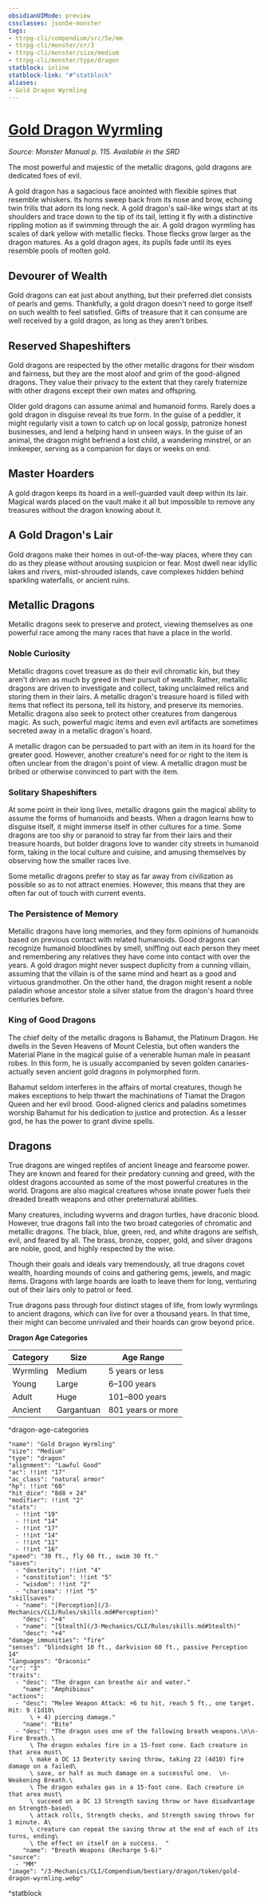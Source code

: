 ```yaml
---
obsidianUIMode: preview
cssclasses: json5e-monster
tags:
- ttrpg-cli/compendium/src/5e/mm
- ttrpg-cli/monster/cr/3
- ttrpg-cli/monster/size/medium
- ttrpg-cli/monster/type/dragon
statblock: inline
statblock-link: "#^statblock"
aliases:
- Gold Dragon Wyrmling
---
```

# [Gold Dragon Wyrmling](3-Mechanics\CLI\Compendium\bestiary\dragon/gold-dragon-wyrmling.md)
*Source: Monster Manual p. 115. Available in the <span title='Systems Reference Document (5.1)'>SRD</span>*  

The most powerful and majestic of the metallic dragons, gold dragons are dedicated foes of evil.

A gold dragon has a sagacious face anointed with flexible spines that resemble whiskers. Its horns sweep back from its nose and brow, echoing twin frills that adorn its long neck. A gold dragon's sail-like wings start at its shoulders and trace down to the tip of its tail, letting it fly with a distinctive rippling motion as if swimming through the air. A gold dragon wyrmling has scales of dark yellow with metallic flecks. Those flecks grow larger as the dragon matures. As a gold dragon ages, its pupils fade until its eyes resemble pools of molten gold.

## Devourer of Wealth

Gold dragons can eat just about anything, but their preferred diet consists of pearls and gems. Thankfully, a gold dragon doesn't need to gorge itself on such wealth to feel satisfied. Gifts of treasure that it can consume are well received by a gold dragon, as long as they aren't bribes.

## Reserved Shapeshifters

Gold dragons are respected by the other metallic dragons for their wisdom and fairness, but they are the most aloof and grim of the good-aligned dragons. They value their privacy to the extent that they rarely fraternize with other dragons except their own mates and offspring.

Older gold dragons can assume animal and humanoid forms. Rarely does a gold dragon in disguise reveal its true form. In the guise of a peddler, it might regularly visit a town to catch up on local gossip, patronize honest businesses, and lend a helping hand in unseen ways. In the guise of an animal, the dragon might befriend a lost child, a wandering minstrel, or an innkeeper, serving as a companion for days or weeks on end.

## Master Hoarders

A gold dragon keeps its hoard in a well-guarded vault deep within its lair. Magical wards placed on the vault make it all but impossible to remove any treasures without the dragon knowing about it.

## A Gold Dragon's Lair

Gold dragons make their homes in out-of-the-way places, where they can do as they please without arousing suspicion or fear. Most dwell near idyllic lakes and rivers, mist-shrouded islands, cave complexes hidden behind sparkling waterfalls, or ancient ruins.

## Metallic Dragons

Metallic dragons seek to preserve and protect, viewing themselves as one powerful race among the many races that have a place in the world.

### Noble Curiosity

Metallic dragons covet treasure as do their evil chromatic kin, but they aren't driven as much by greed in their pursuit of wealth. Rather, metallic dragons are driven to investigate and collect, taking unclaimed relics and storing them in their lairs. A metallic dragon's treasure hoard is filled with items that reflect its persona, tell its history, and preserve its memories. Metallic dragons also seek to protect other creatures from dangerous magic. As such, powerful magic items and even evil artifacts are sometimes secreted away in a metallic dragon's hoard.

A metallic dragon can be persuaded to part with an item in its hoard for the greater good. However, another creature's need for or right to the item is often unclear from the dragon's point of view. A metallic dragon must be bribed or otherwise convinced to part with the item.

### Solitary Shapeshifters

At some point in their long lives, metallic dragons gain the magical ability to assume the forms of humanoids and beasts. When a dragon learns how to disguise itself, it might immerse itself in other cultures for a time. Some dragons are too shy or paranoid to stray far from their lairs and their treasure hoards, but bolder dragons love to wander city streets in humanoid form, taking in the local culture and cuisine, and amusing themselves by observing how the smaller races live.

Some metallic dragons prefer to stay as far away from civilization as possible so as to not attract enemies. However, this means that they are often far out of touch with current events.

### The Persistence of Memory

Metallic dragons have long memories, and they form opinions of humanoids based on previous contact with related humanoids. Good dragons can recognize humanoid bloodlines by smell, sniffing out each person they meet and remembering any relatives they have come into contact with over the years. A gold dragon might never suspect duplicity from a cunning villain, assuming that the villain is of the same mind and heart as a good and virtuous grandmother. On the other hand, the dragon might resent a noble paladin whose ancestor stole a silver statue from the dragon's hoard three centuries before.

### King of Good Dragons

The chief deity of the metallic dragons is Bahamut, the Platinum Dragon. He dwells in the Seven Heavens of Mount Celestia, but often wanders the Material Plane in the magical guise of a venerable human male in peasant robes. In this form, he is usually accompanied by seven golden canaries-actually seven ancient gold dragons in polymorphed form.

Bahamut seldom interferes in the affairs of mortal creatures, though he makes exceptions to help thwart the machinations of Tiamat the Dragon Queen and her evil brood. Good-aligned clerics and paladins sometimes worship Bahamut for his dedication to justice and protection. As a lesser god, he has the power to grant divine spells.

## Dragons

True dragons are winged reptiles of ancient lineage and fearsome power. They are known and feared for their predatory cunning and greed, with the oldest dragons accounted as some of the most powerful creatures in the world. Dragons are also magical creatures whose innate power fuels their dreaded breath weapons and other preternatural abilities.

Many creatures, including wyverns and dragon turtles, have draconic blood. However, true dragons fall into the two broad categories of chromatic and metallic dragons. The black, blue, green, red, and white dragons are selfish, evil, and feared by all. The brass, bronze, copper, gold, and silver dragons are noble, good, and highly respected by the wise.

Though their goals and ideals vary tremendously, all true dragons covet wealth, hoarding mounds of coins and gathering gems, jewels, and magic items. Dragons with large hoards are loath to leave them for long, venturing out of their lairs only to patrol or feed.

True dragons pass through four distinct stages of life, from lowly wyrmlings to ancient dragons, which can live for over a thousand years. In that time, their might can become unrivaled and their hoards can grow beyond price.

**Dragon Age Categories**

| Category | Size | Age Range |
|----------|------|-----------|
| Wyrmling | Medium | 5 years or less |
| Young | Large | 6–100 years |
| Adult | Huge | 101–800 years |
| Ancient | Gargantuan | 801 years or more |
^dragon-age-categories

```statblock
"name": "Gold Dragon Wyrmling"
"size": "Medium"
"type": "dragon"
"alignment": "Lawful Good"
"ac": !!int "17"
"ac_class": "natural armor"
"hp": !!int "60"
"hit_dice": "8d8 + 24"
"modifier": !!int "2"
"stats":
  - !!int "19"
  - !!int "14"
  - !!int "17"
  - !!int "14"
  - !!int "11"
  - !!int "16"
"speed": "30 ft., fly 60 ft., swim 30 ft."
"saves":
  - "dexterity": !!int "4"
  - "constitution": !!int "5"
  - "wisdom": !!int "2"
  - "charisma": !!int "5"
"skillsaves":
  - "name": "[Perception](/3-Mechanics/CLI/Rules/skills.md#Perception)"
    "desc": "+4"
  - "name": "[Stealth](/3-Mechanics/CLI/Rules/skills.md#Stealth)"
    "desc": "+4"
"damage_immunities": "fire"
"senses": "blindsight 10 ft., darkvision 60 ft., passive Perception 14"
"languages": "Draconic"
"cr": "3"
"traits":
  - "desc": "The dragon can breathe air and water."
    "name": "Amphibious"
"actions":
  - "desc": "Melee Weapon Attack: +6 to hit, reach 5 ft., one target. Hit: 9 (1d10\
      \ + 4) piercing damage."
    "name": "Bite"
  - "desc": "The dragon uses one of the following breath weapons.\n\n- Fire Breath.\
      \ The dragon exhales fire in a 15-foot cone. Each creature in that area must\
      \ make a DC 13 Dexterity saving throw, taking 22 (4d10) fire damage on a failed\
      \ save, or half as much damage on a successful one.  \n- Weakening Breath.\
      \ The dragon exhales gas in a 15-foot cone. Each creature in that area must\
      \ succeed on a DC 13 Strength saving throw or have disadvantage on Strength-based\
      \ attack rolls, Strength checks, and Strength saving throws for 1 minute. A\
      \ creature can repeat the saving throw at the end of each of its turns, ending\
      \ the effect on itself on a success.  "
    "name": "Breath Weapons (Recharge 5-6)"
"source":
  - "MM"
"image": "/3-Mechanics/CLI/Compendium/bestiary/dragon/token/gold-dragon-wyrmling.webp"
```
^statblock